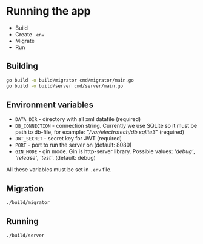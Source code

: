 # Running the app

- Build
- Create `.env`
- Migrate
- Run

## Building

```bash
go build -o build/migrator cmd/migrator/main.go
go build -o build/server cmd/server/main.go
```

## Environment variables

- `DATA_DIR` - directory with all xml datafile (required)
- `DB_CONNECTION`  - connection string. Currently we use SQLite so it must be path to db-file, for example: _"/var/electrotech/db.sqlite3"_ (required)
- `JWT_SECRET` - secret key for JWT (required)
- `PORT` - port to run the server on (default: 8080)
- `GIN_MODE` - gin mode. Gin is http-server library. Possible values: _'debug'_, _'release'_, _'test'_. (default: debug)

All these variables must be set in `.env` file.

## Migration

```bash
./build/migrator
```

## Running

```bash
./build/server
```
